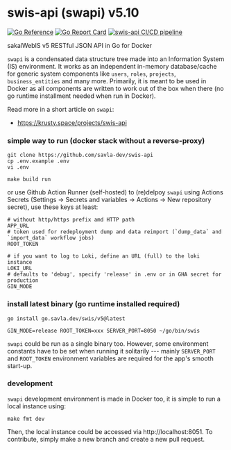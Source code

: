 # swis-api (swapi) v5.10

[![Go Reference](https://pkg.go.dev/badge/go.savla.dev/swis/v5.svg)](https://pkg.go.dev/go.savla.dev/swis/v5)
[![Go Report Card](https://goreportcard.com/badge/go.savla.dev/swis/v5)](https://goreportcard.com/report/go.savla.dev/swis/v5)
[![swis-api CI/CD pipeline](https://github.com/savla-dev/swis-api/actions/workflows/deployment.yml/badge.svg?branch=master)](https://github.com/savla-dev/swis-api/actions/workflows/deployment.yml)

sakalWebIS v5 RESTful JSON API in Go for Docker

`swapi` is a condensated data structure tree made into an Information System (IS) environment. It works as an independent in-memory database/cache for generic system components like `users`, `roles`, `projects`, `business_entities` and many more. Primarily, it is meant to be used in Docker as all components are written to work out of the box when there (no go runtime installment needed when run in Docker).

Read more in a short article on `swapi`:

+ https://krusty.space/projects/swis-api

### simple way to run (docker stack without a reverse-proxy)

```
git clone https://github.com/savla-dev/swis-api
cp .env.example .env
vi .env

make build run
```

or use Github Action Runner (self-hosted) to (re)delpoy `swapi` using Actions Secrets (Settings -> Secrets and variables -> Actions -> New repository secret), use these keys at least:
```
# without http/https prefix amd HTTP path
APP_URL 
# token used for redeployment dump and data reimport (`dump_data` and `import_data` workflow jobs)
ROOT_TOKEN

# if you want to log to Loki, define an URL (full) to the loki instance
LOKI_URL
# defaults to 'debug', specify 'release' in .env or in GHA secret for production
GIN_MODE
```

### install latest binary (go runtime installed required)

```
go install go.savla.dev/swis/v5@latest

GIN_MODE=release ROOT_TOKEN=xxx SERVER_PORT=8050 ~/go/bin/swis
```

`swapi` could be run as a single binary too. However, some environment constants have to be set when running it solitarily --- mainly `SERVER_PORT` and `ROOT_TOKEN` environment variables are required for the app's smooth start-up. 

### development

`swapi` development environment is made in Docker too, it is simple to run a local instance using:

```
make fmt dev
```

Then, the local instance could be accessed via http://localhost:8051. To contribute, simply make a new branch and create a new pull request.
